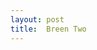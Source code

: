 ```yaml
---
layout: post
title:  Breen Two
---
```

<html>
<head>
<title>
</title>
</head>
<body>
</body>
</html>
